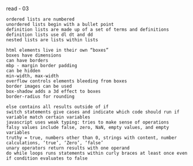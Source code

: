 read - 03

    ordered lists are numbered
    unordered lists begin with a bullet point
    definition lists are made up of a set of terms and definitions
    definition lists use dl dt and dd
    nested lists are lists within lists

    html elements live in their own “boxes”
    boxes have dimensions
    can have borders
    mbp - margin border padding
    can be hidden
    min-width, max-width
    overflow controls elements bleeding from boxes
    border images can be used
    box-shadow adds a 3d effect to boxes
    border-radius for rounding

    else contains all results outside of if
    switch statements give cases and indicate which code should run if variable match certain variables
    javascript uses weak typing: tries to make sense of operations
    falsy values include false, zero, NaN, empty values, and empty variables
    truthy = true, numbers other than 0, strings with content, number calculations, ‘true’, ‘Zero’, ‘false’
    unary operators return results with one operand
    do while loops runs statements within curly braces at least once even if condition evaluates to false
